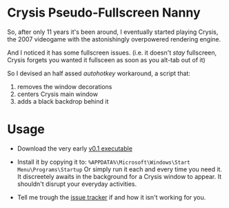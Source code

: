 # Crysis Pseudo-Fullscreen Nanny

So, after only 11 years it's been around, I eventually started playing Crysis,
the 2007 videogame with the astonishingly overpowered rendering engine.

And I noticed it has some fullscreen issues. (i.e. it doesn't *stay*
fullscreen, Crysis forgets you wanted it fullsceen as soon as you alt-tab out
of it)

So I devised an half assed *autohotkey* workaround, a script that:

  1. removes the window decorations
  2. centers Crysis main window
  3. adds a black backdrop behind it

# Usage

  * Download the very early [v0.1 executable][v0.1]

  * Install it by copying it to: `%APPDATA%\Microsoft\Windows\Start Menu\Programs\Startup`
    Or simply run it each and every time you need it.
    It discreetely awaits in the background for a Crysis window to appear.
    It shouldn't disrupt your everyday activities.

  * Tell me trough the [issue tracker][issues] if and how it isn't working for you.

[v0.1]: https://github.com/zingus/Crysis-Pseudo-Fullscreen-Nanny/releases/download/v0.1/Crysis.Pseudo-Fullscreen.Nanny.exe
[issues]: https://github.com/zingus/Crysis-Pseudo-Fullscreen-Nanny/issues
